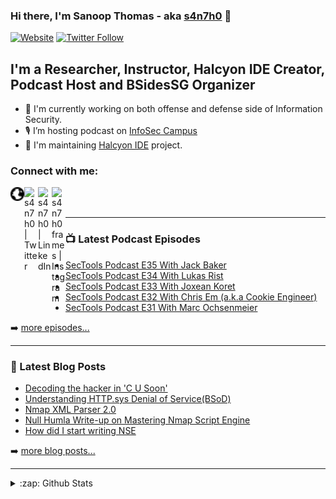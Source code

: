### Hi there, I'm Sanoop Thomas - aka [s4n7h0][website] 👋

[![Website](https://img.shields.io/website?label=devilslab.in&style=for-the-badge&url=https%3A%2F%2Fdevilslab.in)](https://devilslab.in)
[![Twitter Follow](https://img.shields.io/twitter/follow/s4n7h0?color=1DA1F2&logo=twitter&style=for-the-badge)](https://twitter.com/intent/follow?original_referer=https%3A%2F%2Fgithub.com%2Fs4n7h0&screen_name=s4n7h0)

## I'm a Researcher, Instructor, Halcyon IDE Creator, Podcast Host and BSidesSG Organizer 

- 🔭 I'm currently working on both offense and defense side of Information Security.
- 🎙️ I’m hosting podcast on [InfoSec Campus][infoseccampus]
- 💎 I'm maintaining [Halcyon IDE][halcyonide] project.
<!--
- 👯 I’m looking to collaborate with other content creators
- 🥅 2020 Goals: 
- ⚡ Fun fact: 
--> 

### Connect with me:

[<img align="left" alt="devilslab.in" width="22px" src="https://raw.githubusercontent.com/iconic/open-iconic/master/svg/globe.svg" />][website] 
[<img align="left" alt="s4n7h0 | Twitter" width="22px" src="https://cdn.jsdelivr.net/npm/simple-icons@v3/icons/twitter.svg" />][twitter]
[<img align="left" alt="s4n7h0 | LinkedIn" width="22px" src="https://cdn.jsdelivr.net/npm/simple-icons@v3/icons/linkedin.svg" />][linkedin]
[<img align="left" alt="s4n7h0frames | Instagram" width="22px" src="https://cdn.jsdelivr.net/npm/simple-icons@v3/icons/instagram.svg" />][instagram]


<br />
<br />

---

### 📺 Latest Podcast Episodes

<!-- PODCAST:START -->
- [SecTools Podcast E35 With Jack Baker](https://www.spreaker.com/user/infoseccampus/sectools-podcast-e35-2021-11-19)
- [SecTools Podcast E34 With Lukas Rist](https://www.spreaker.com/user/infoseccampus/sectools-podcast-e34-2021-10-15)
- [SecTools Podcast E33 With Joxean Koret](https://www.spreaker.com/user/infoseccampus/sectools-podcast-e33-2021-08-17)
- [SecTools Podcast E32 With Chris Em &lpar;a.k.a Cookie Engineer&rpar;](https://www.spreaker.com/user/infoseccampus/sectools-podcast-e32-2021-07-28)
- [SecTools Podcast E31 With Marc Ochsenmeier](https://www.spreaker.com/user/infoseccampus/sectools-podcast-e31-2021-06-30)
<!-- PODCAST:END -->

➡️ [more episodes...](https://www.spreaker.com/show/3566378/episodes/feed)

---

### 📕 Latest Blog Posts

<!-- BLOG-POST-LIST:START -->
- [Decoding the hacker in &#39;C U Soon&#39;](https://devilslab.in/posts/decoding-the-hacker-in-c-u-soon/)
- [Understanding HTTP.sys Denial of Service&lpar;BSoD&rpar;](https://devilslab.in/posts/understanding-http.sys-denial-of-servicebsod/)
- [Nmap XML Parser 2.0](https://devilslab.in/posts/nmap-xml-parser/)
- [Null Humla Write-up on Mastering Nmap Script Engine](https://devilslab.in/posts/null-humla-write-up-on-mastering-nmap-script-engine/)
- [How did I start writing NSE](https://devilslab.in/posts/how-did-i-start-writing-nse/)
<!-- BLOG-POST-LIST:END -->

➡️ [more blog posts...](https://devilslab.in)

---
 

<details>
  <summary>:zap: Github Stats</summary>

  <img align="left" alt="s4n7h0's Github Stats" src="https://github-readme-stats.vercel.app/api?username=s4n7h0&show_icons=true&hide_border=true" />

</details>

[website]: https://devilslab.in
[twitter]: https://twitter.com/s4n7h0 
[instagram]: https://instagram.com/s4n7h0frames
[linkedin]: https://linkedin.com/in/s4n7h0
[halcyonide]: https://halcyon-ide.org
[infoseccampus]: https://infoseccampus.com
